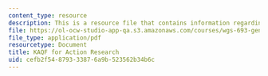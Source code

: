 ```yaml
---
content_type: resource
description: This is a resource file that contains information regarding KAQF
file: https://ol-ocw-studio-app-qa.s3.amazonaws.com/courses/wgs-693-gender-race-and-the-complexities-of-science-and-technology-a-problem-based-learning-experiment-spring-2009/cefb2f54879333876a9b523562b34b6c_MITWGS_693S09_tutor02.pdf
file_type: application/pdf
resourcetype: Document
title: KAQF for Action Research
uid: cefb2f54-8793-3387-6a9b-523562b34b6c
---
```

